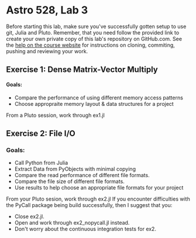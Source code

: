 # Astro 528, Lab 3

Before starting this lab, make sure you've successfully gotten setup to use git, Julia and Pluto.
Remember, that you need follow the provided link to create your own private copy of this lab's repository on GitHub.com.   See the
[help on the course website](https://psuastro528.github.io/Fall2025/tips/labs/) for instructions on cloning, commiting, pushing and reviewing your work.

## Exercise 1: Dense Matrix-Vector Multiply
#### Goals:  

- Compare the performance of using different memory access patterns
- Choose appropraite memory layout & data structures for a project

From a Pluto session, work through ex1.jl

## Exercise 2: File I/O
### Goals:  

- Call Python from Julia
- Extract Data from PyObjects with minimal copying
- Compare the read performance of different file formats.
- Compare the file size of different file formats.
- Use results to help choose an appropriate file formats for your project

From your Pluto sesion,  work through ex2.jl
If you encounter difficulties with the PyCall package being build successfully, then I suggest that you:
- Close ex2.jl.  
- Open and work through ex2_nopycall.jl instead.  
- Don't worry about the continuous integration tests for ex2.
